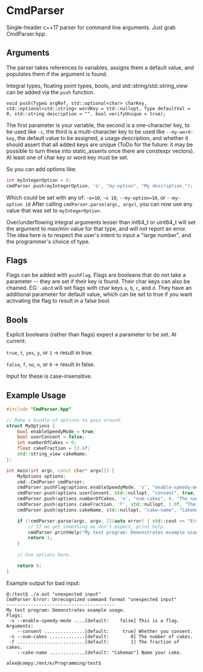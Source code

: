 # CmdParser

Single-header c++17 parser for command line arguments. Just grab CmdParser.hpp.

## Arguments
The parser takes references to variables, assigns them a default value, and populates them if the argument is found.

Integral types, floating point types, bools, and std::string/std::string_view can be added via the `push` function.

`void push(Type& argRef, std::optional<char> charKey, std::optional<std::string> wordKey = std::nullopt, Type defaultVal = 0, std::string description = "", bool verifyUnique = true);`

The first parameter is your variable, the second is a one-character key, to be used like `-c`, the third is a multi-character key to be used like `--my-word-key`, the default value to be assigned, a usage description, and whether it should assert that all added keys are unique (ToDo for the future: it may be possible to turn these into static_asserts once there are constexpr vectors). At least one of char key or word key must be set.

So you can add options like:
```c++
int myIntegerOption = 0;
cmdParser.push(myIntegerOption, 'o', "my-option", "My description.");
```
Which could be set with any of:
`-o=10`, `-o 10`, `--my-option=10`, or `--my-option 10`
After calling `cmdParser.parse(argc, argv)`, you can now use any value that was set to `myIntegerOption`.

Over/underflowing integral arguments lesser than int64_t or uint64_t will set the argument to max/min value for that type, and will not report an error. The idea here is to respect the user's intent to input a "large number", and the programmer's choice of type.

## Flags
Flags can be added with `pushFlag`. Flags are booleans that do not take a parameter -- they are set if their key is found. Their char keys can also be chained. EG: `-abcd` will set flags with char keys `a`, `b`, `c`, and `d`. They have an additional parameter for default value, which can be set to true if you want activating the flag to result in a false bool.

## Bools
Explicit booleans (rather than flags) expect a parameter to be set. At current:

`true`, `t`, `yes`, `y`, or `1` -> result in true.

`false`, `f`, `no`, `n`, or `0` -> result in false.

Input for these is case-insensitive.

## Example Usage
```c++
#include "CmdParser.hpp"

// Make a bundle of options to pass around.
struct MyOptions {
    bool enableSpeedyMode = true;
    bool userConsent = false;
    int numberOfCakes = 0;
    float cakeFraction = 13.4f;
    std::string_view cakeName;
};

int main(int argc, const char* argv[]) {
    MyOptions options;
    cmd::CmdParser cmdParser;
    cmdParser.pushFlag(options.enableSpeedyMode, 's', "enable-speedy-mode", false, "This is a flag.");
    cmdParser.push(options.userConsent, std::nullopt, "consent", true, "Whether you consent.");
    cmdParser.push(options.numberOfCakes, 'n', "num-cakes", 0, "The number of cakes.");
    cmdParser.push(options.cakeFraction, 'f', std::nullopt, 1.0f, "The fraction of cakes.");
    cmdParser.push(options.cakeName, std::nullopt, "cake-name", "Cakeman", "Name your cake.");

    if (!cmdParser.parse(argc, argv, [](auto error) { std::cout << "Error parsing: " << error.message() << "\n"; return cmd::ErrorResult::Continue; })) {
        // If we get something we don't expect, print help.
        cmdParser.printHelp("My test program: Demonstrates example usage.");
        return 1;
    }
    
    // Use options here.

    return 0;
}

```
Example output for bad input:
```
@:/test$ ./a.out "unexpected input"
CmdParser Error: Unrecognized command format "unexpected input"
----------------------------------------
My test program: Demonstrates example usage.
Flags:
 -s --enable-speedy-mode ....[default:    false] This is a flag.
Arguments:
    --consent ...............[default:     true] Whether you consent.
 -n --num-cakes .............[default:        0] The number of cakes.
 -f .........................[default:        1] The fraction of cakes.
    --cake-name .............[default: "Cakeman"] Name your cake.

alex@compy:/mnt/e/Programming/test$

```
